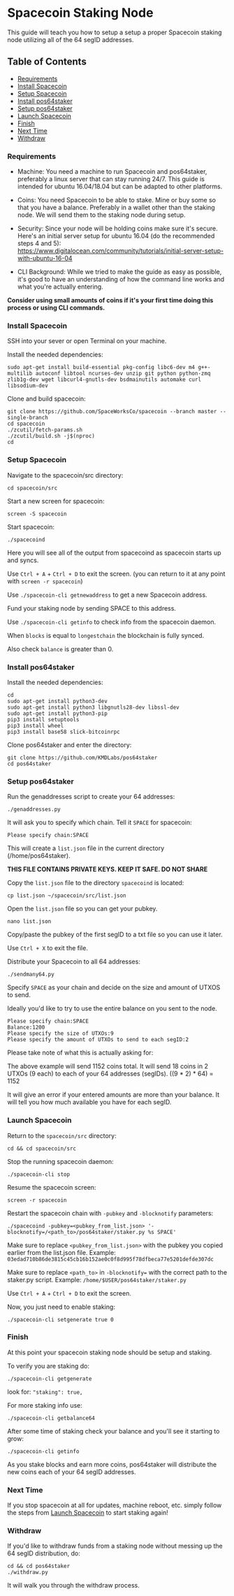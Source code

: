 # Spacecoin Staking Node

This guide will teach you how to setup a setup a proper Spacecoin staking node utilizing all of the 64 segID addresses.

## Table of Contents

- [Requirements](#Requirements)
- [Install Spacecoin](#Install-Spacecoin)
- [Setup Spacecoin](#Setup-Spacecoin)
- [Install pos64staker](#Install-pos64staker)
- [Setup pos64staker](#Setup-pos64staker)
- [Launch Spacecoin](#Launch-Spacecoin)
- [Finish](#Finish)
- [Next Time](#Next-Time)
- [Withdraw](#Withdraw)

### Requirements

- Machine: You need a machine to run Spacecoin and pos64staker, preferably a linux server that can stay running 24/7. This guide is intended for ubuntu 16.04/18.04 but can be adapted to other platforms.

- Coins: You need Spacecoin to be able to stake. Mine or buy some so that you have a balance. Preferably in a wallet other than the staking node. We will send them to the staking node during setup.

- Security: Since your node will be holding coins make sure it's secure. Here's an initial server setup for ubuntu 16.04 (do the recommended steps 4 and 5): https://www.digitalocean.com/community/tutorials/initial-server-setup-with-ubuntu-16-04

- CLI Background: While we tried to make the guide as easy as possible, it's good to have an understanding of how the command line works and what you're actually entering.

**Consider using small amounts of coins if it's your first time doing this process or using CLI commands.**


### Install Spacecoin

SSH into your sever or open Terminal on your machine.

Install the needed dependencies:

`sudo apt-get install build-essential pkg-config libc6-dev m4 g++-multilib autoconf libtool ncurses-dev unzip git python python-zmq zlib1g-dev wget libcurl4-gnutls-dev bsdmainutils automake curl libsodium-dev`

Clone and build spacecoin:

```shell
git clone https://github.com/SpaceWorksCo/spacecoin --branch master --single-branch
cd spacecoin
./zcutil/fetch-params.sh
./zcutil/build.sh -j$(nproc)
cd
```

### Setup Spacecoin

Navigate to the spacecoin/src directory:

`cd spacecoin/src`

Start a new screen for spacecoin:

`screen -S spacecoin`

Start spacecoin:

`./spacecoind`

Here you will see all of the output from spacecoind as spacecoin starts up and syncs.

Use `Ctrl + A` + `Ctrl + D` to exit the screen. (you can return to it at any point with `screen -r spacecoin`)

Use `./spacecoin-cli getnewaddress` to get a new Spacecoin address.

Fund your staking node by sending SPACE to this address.

Use `./spacecoin-cli getinfo` to check info from the spacecoin daemon.

When `blocks` is equal to `longestchain` the blockchain is fully synced.

Also check `balance` is greater than 0.


### Install pos64staker

Install the needed dependencies:

```shell
cd
sudo apt-get install python3-dev
sudo apt-get install python3 libgnutls28-dev libssl-dev
sudo apt-get install python3-pip
pip3 install setuptools
pip3 install wheel
pip3 install base58 slick-bitcoinrpc
```

Clone pos64staker and enter the directory:

```shell
git clone https://github.com/KMDLabs/pos64staker
cd pos64staker
```

### Setup pos64staker

Run the genaddresses script to create your 64 addresses:

`./genaddresses.py`

It will ask you to specify which chain. Tell it `SPACE` for spacecoin:

`Please specify chain:SPACE`

This will create a `list.json` file in the current directory (/home/pos64staker).

**THIS FILE CONTAINS PRIVATE KEYS. KEEP IT SAFE. DO NOT SHARE**

Copy the `list.json` file to the directory `spacecoind` is located:

`cp list.json ~/spacecoin/src/list.json`

Open the `list.json` file so you can get your pubkey.

`nano list.json`

Copy/paste the pubkey of the first segID to a txt file so you can use it later.

Use `Ctrl + X` to exit the file.

Distribute your Spacecoin to all 64 addresses:

`./sendmany64.py`

Specify `SPACE` as your chain and decide on the size and amount of UTXOS to send.

Ideally you'd like to try to use the entire balance on you sent to the node.

```shell
Please specify chain:SPACE
Balance:1200
Please specify the size of UTXOs:9
Please specify the amount of UTXOs to send to each segID:2
```
Please take note of what this is actually asking for:

The above example will send 1152 coins total. It will send 18 coins in 2 UTXOs (9 each) to each of your 64 addresses (segIDs).      ((9 * 2) * 64) = 1152

It will give an error if your entered amounts are more than your balance. It will tell you how much available you have for each segID.


### Launch Spacecoin

Return to the `spacecoin/src` directory:

`cd && cd spacecoin/src`

Stop the running spacecoin daemon:

`./spacecoin-cli stop`

Resume the spacecoin screen:

`screen -r spacecoin`

Restart the spacecoin chain with `-pubkey` and `-blocknotify` parameters:

`./spacecoind -pubkey=<pubkey_from_list.json> '-blocknotify=/<path_to>/pos64staker/staker.py %s SPACE'`

Make sure to replace `<pubkey_from_list.json>` with the pubkey you copied earlier from the list.json file.
Example: `03edad710b86de3815c45cb16b152ae0c0f8d995f78dfbeca77e5201defde307dc`

Make sure to replace `<path_to>` in `-blocknotify=` with the correct path to the staker.py script.
Example: `/home/$USER/pos64staker/staker.py`

Use `Ctrl + A` + `Ctrl + D` to exit the screen.

Now, you just need to enable staking:

`./spacecoin-cli setgenerate true 0`


### Finish

At this point your spacecoin staking node should be setup and staking.

To verify you are staking do:

`./spacecoin-cli getgenerate`

look for: `"staking": true,`

For more staking info use:

`./spacecoin-cli getbalance64`

After some time of staking check your balance and you'll see it starting to grow:

`./spacecoin-cli getinfo`

As you stake blocks and earn more coins, pos64staker will distribute the new coins each of your 64 segID addresses.


### Next Time

If you stop spacecoin at all for updates, machine reboot, etc. simply follow the steps from [Launch Spacecoin](#Launch-Spacecoin) to start staking again!


### Withdraw

If you'd like to withdraw funds from a staking node without messing up the 64 segID distribution, do:

```shell
cd && cd pos64staker
./withdraw.py
```

It will walk you through the withdraw process.
